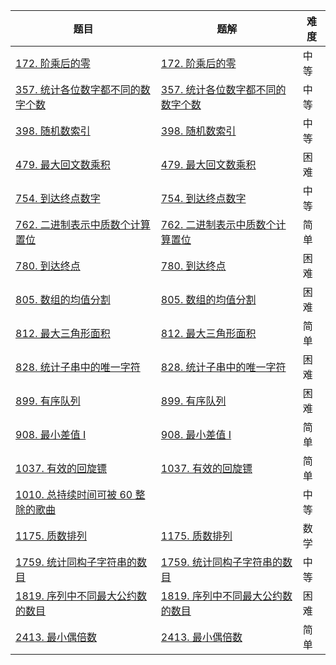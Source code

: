 | 题目                                                         | 题解                                                         | 难度 |
| ------------------------------------------------------------ | ------------------------------------------------------------ | ---- |
| [172. 阶乘后的零](https://leetcode-cn.com/problems/factorial-trailing-zeroes/) | [172. 阶乘后的零](https://github.com/ZonzeeLi/LeetCode/blob/master/index/171-180/172.%20%E9%98%B6%E4%B9%98%E5%90%8E%E7%9A%84%E9%9B%B6.md) | 中等 |
| [357. 统计各位数字都不同的数字个数](https://leetcode-cn.com/problems/count-numbers-with-unique-digits/) | [357. 统计各位数字都不同的数字个数](https://github.com/ZonzeeLi/LeetCode/blob/master/index/351-360/357.%20%E7%BB%9F%E8%AE%A1%E5%90%84%E4%BD%8D%E6%95%B0%E5%AD%97%E9%83%BD%E4%B8%8D%E5%90%8C%E7%9A%84%E6%95%B0%E5%AD%97%E4%B8%AA%E6%95%B0.md) | 中等 |
| [398. 随机数索引](https://leetcode-cn.com/problems/random-pick-index/) | [398. 随机数索引](https://github.com/ZonzeeLi/LeetCode/blob/master/index/391-400/398.%20%E9%9A%8F%E6%9C%BA%E6%95%B0%E7%B4%A2%E5%BC%95.md) | 中等 |
| [479. 最大回文数乘积](https://leetcode-cn.com/problems/largest-palindrome-product/) | [479. 最大回文数乘积](https://github.com/ZonzeeLi/LeetCode/blob/master/index/471-480/479.%20%E6%9C%80%E5%A4%A7%E5%9B%9E%E6%96%87%E6%95%B0%E4%B9%98%E7%A7%AF.md) | 困难 |
| [754. 到达终点数字](https://leetcode.cn/problems/reach-a-number/) | [754. 到达终点数字](https://github.com/ZonzeeLi/LeetCode/blob/master/index/751-760/754.%20%E5%88%B0%E8%BE%BE%E7%BB%88%E7%82%B9%E6%95%B0%E5%AD%97.md) | 中等 |
| [762. 二进制表示中质数个计算置位](https://leetcode-cn.com/problems/prime-number-of-set-bits-in-binary-representation/) | [762. 二进制表示中质数个计算置位](https://github.com/ZonzeeLi/LeetCode/blob/master/index/761-770/762.%20%E4%BA%8C%E8%BF%9B%E5%88%B6%E8%A1%A8%E7%A4%BA%E4%B8%AD%E8%B4%A8%E6%95%B0%E4%B8%AA%E8%AE%A1%E7%AE%97%E7%BD%AE%E4%BD%8D.md) | 简单 |
| [780. 到达终点](https://leetcode-cn.com/problems/reaching-points/) | [780. 到达终点](https://github.com/ZonzeeLi/LeetCode/blob/master/index/771-780/780.%20%E5%88%B0%E8%BE%BE%E7%BB%88%E7%82%B9.md) | 困难 |
| [805. 数组的均值分割](https://leetcode.cn/problems/split-array-with-same-average/) | [805. 数组的均值分割](https://github.com/ZonzeeLi/LeetCode/blob/master/index/801-810/805.%20%E6%95%B0%E7%BB%84%E7%9A%84%E5%9D%87%E5%80%BC%E5%88%86%E5%89%B2.md) | 困难 |
| [812. 最大三角形面积](https://leetcode.cn/problems/largest-triangle-area/) | [812. 最大三角形面积](https://github.com/ZonzeeLi/LeetCode/blob/master/index/811-820/812.%20%E6%9C%80%E5%A4%A7%E4%B8%89%E8%A7%92%E5%BD%A2%E9%9D%A2%E7%A7%AF.md) | 简单 |
| [828. 统计子串中的唯一字符](https://leetcode.cn/problems/count-unique-characters-of-all-substrings-of-a-given-string/) | [828. 统计子串中的唯一字符](https://github.com/ZonzeeLi/LeetCode/blob/master/index/821-830/828.%20%E7%BB%9F%E8%AE%A1%E5%AD%90%E4%B8%B2%E4%B8%AD%E7%9A%84%E5%94%AF%E4%B8%80%E5%AD%97%E7%AC%A6.md) | 困难 |
| [899. 有序队列](https://leetcode.cn/problems/orderly-queue/) | [899. 有序队列](https://github.com/ZonzeeLi/LeetCode/blob/master/index/891-900/899.%20%E6%9C%89%E5%BA%8F%E9%98%9F%E5%88%97.md) | 困难 |
| [908. 最小差值 I](https://leetcode-cn.com/problems/smallest-range-i/) | [908. 最小差值 I](https://github.com/ZonzeeLi/LeetCode/blob/master/index/901-910/908.%20%E6%9C%80%E5%B0%8F%E5%B7%AE%E5%80%BC%20I.md) | 简单 |
| [1037. 有效的回旋镖](https://leetcode.cn/problems/valid-boomerang/) | [1037. 有效的回旋镖](https://github.com/ZonzeeLi/LeetCode/blob/master/index/1031-1040/1037.%20%E6%9C%89%E6%95%88%E7%9A%84%E5%9B%9E%E6%97%8B%E9%95%96.md) | 简单 |
| [1010. 总持续时间可被 60 整除的歌曲](https://leetcode.cn/problems/pairs-of-songs-with-total-durations-divisible-by-60/) |                                                              | 中等 |
| [1175. 质数排列](https://leetcode.cn/problems/prime-arrangements/) | [1175. 质数排列](https://github.com/ZonzeeLi/LeetCode/blob/master/index/1171-1180/1175.%20%E8%B4%A8%E6%95%B0%E6%8E%92%E5%88%97.md) | 数学 |
| [1759. 统计同构子字符串的数目](https://leetcode.cn/problems/count-number-of-homogenous-substrings/) | [1759. 统计同构子字符串的数目](https://github.com/ZonzeeLi/LeetCode/blob/master/index/1751-1760/1759.%20%E7%BB%9F%E8%AE%A1%E5%90%8C%E6%9E%84%E5%AD%90%E5%AD%97%E7%AC%A6%E4%B8%B2%E7%9A%84%E6%95%B0%E7%9B%AE.md) | 中等 |
| [1819. 序列中不同最大公约数的数目](https://leetcode.cn/problems/number-of-different-subsequences-gcds/) | [1819. 序列中不同最大公约数的数目](https://github.com/ZonzeeLi/LeetCode/blob/master/index/1811-1820/1819.%20%E5%BA%8F%E5%88%97%E4%B8%AD%E4%B8%8D%E5%90%8C%E6%9C%80%E5%A4%A7%E5%85%AC%E7%BA%A6%E6%95%B0%E7%9A%84%E6%95%B0%E7%9B%AE.md) | 困难 |
| [2413. 最小偶倍数](https://leetcode.cn/problems/smallest-even-multiple/) | [2413. 最小偶倍数](https://github.com/ZonzeeLi/LeetCode/blob/master/index/2411-2420/2413.%20%E6%9C%80%E5%B0%8F%E5%81%B6%E5%80%8D%E6%95%B0.md) | 简单 |

